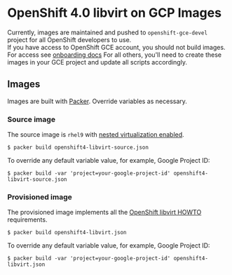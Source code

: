 # OpenShift 4.0 libvirt on GCP Images

Currently, images are maintained and pushed to `openshift-gce-devel` project for all OpenShift developers to use.   
If you have access to OpenShift GCE account, you should not build images.  For access see [onboarding docs](https://mojo.redhat.com/docs/DOC-1081313)
For all others, you'll need to create these images in your GCE project and update all scripts accordingly.

## Images

Images are built with [Packer](https://www.packer.io). Override variables as necessary.

### Source image

The source image is `rhel9` with [nested virtualization enabled](https://cloud.google.com/compute/docs/instances/enable-nested-virtualization-vm-instances#restrictions).

```shell
$ packer build openshift4-libvirt-source.json
```

To override any default variable value, for example, Google Project ID:

```shell
$ packer build -var 'project=your-google-project-id' openshift4-libvirt-source.json
```

### Provisioned image

The provisioned image implements all the [OpenShift libvirt HOWTO](https://github.com/openshift/installer/blob/master/docs/dev/libvirt-howto.md) requirements.

```shell
$ packer build openshift4-libvirt.json
```
To override any default variable value, for example, Google Project ID:

```shell
$ packer build -var 'project=your-google-project-id' openshift4-libvirt.json
```
